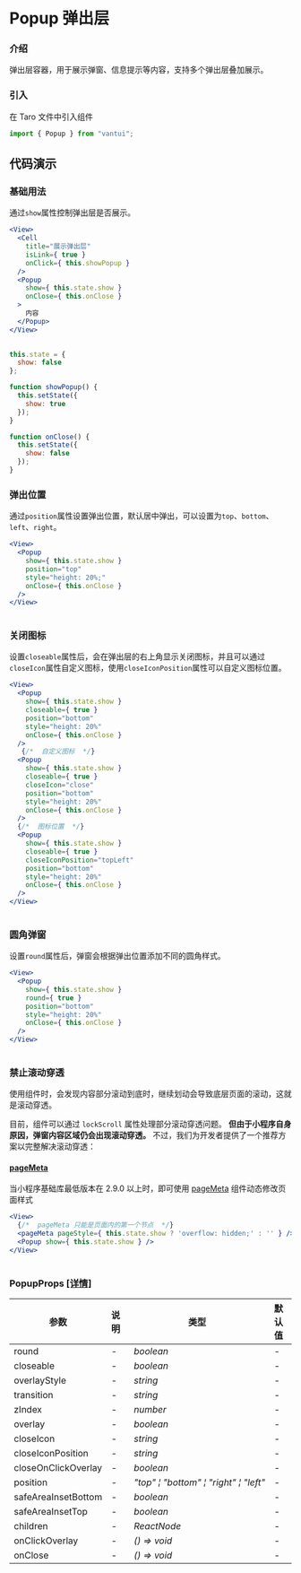 # Popup 弹出层

### 介绍

弹出层容器，用于展示弹窗、信息提示等内容，支持多个弹出层叠加展示。

### 引入

在 Taro 文件中引入组件

```js
import { Popup } from "vantui"; 
```

## 代码演示

### 基础用法

通过`show`属性控制弹出层是否展示。

```jsx
<View>
  <Cell
    title="展示弹出层"
    isLink={ true }
    onClick={ this.showPopup }
  />
  <Popup
    show={ this.state.show }
    onClose={ this.onClose }
  >
    内容
  </Popup>
</View>
 
```

```js
this.state = {
  show: false
};

function showPopup() {
  this.setState({
    show: true
  });
}

function onClose() {
  this.setState({
    show: false
  });
} 
```

### 弹出位置

通过`position`属性设置弹出位置，默认居中弹出，可以设置为`top`、`bottom`、`left`、`right`。

```jsx
<View>
  <Popup
    show={ this.state.show }
    position="top"
    style="height: 20%;"
    onClose={ this.onClose }
  />
</View>
 
```

### 关闭图标

设置`closeable`属性后，会在弹出层的右上角显示关闭图标，并且可以通过`closeIcon`属性自定义图标，使用`closeIconPosition`属性可以自定义图标位置。

```jsx
<View>
  <Popup
    show={ this.state.show }
    closeable={ true }
    position="bottom"
    style="height: 20%"
    onClose={ this.onClose }
  />
   {/*  自定义图标  */}
  <Popup
    show={ this.state.show }
    closeable={ true }
    closeIcon="close"
    position="bottom"
    style="height: 20%"
    onClose={ this.onClose }
  /> 
  {/*  图标位置  */}
  <Popup
    show={ this.state.show }
    closeable={ true }
    closeIconPosition="topLeft"
    position="bottom"
    style="height: 20%"
    onClose={ this.onClose }
  />
</View>
 
```

### 圆角弹窗

设置`round`属性后，弹窗会根据弹出位置添加不同的圆角样式。

```jsx
<View>
  <Popup
    show={ this.state.show }
    round={ true }
    position="bottom"
    style="height: 20%"
    onClose={ this.onClose }
  />
</View>
 
```

### 禁止滚动穿透

使用组件时，会发现内容部分滚动到底时，继续划动会导致底层页面的滚动，这就是滚动穿透。

目前，组件可以通过 `lockScroll` 属性处理部分滚动穿透问题。 **但由于小程序自身原因，弹窗内容区域仍会出现滚动穿透。** 不过，我们为开发者提供了一个推荐方案以完整解决滚动穿透：

#### [pageMeta](https://developers.weixin.qq.com/miniprogram/dev/component/pageMeta.html)

当小程序基础库最低版本在 2.9.0 以上时，即可使用 [pageMeta](https://developers.weixin.qq.com/miniprogram/dev/component/pageMeta.html) 组件动态修改页面样式

```jsx
<View>
  {/*  pageMeta 只能是页面内的第一个节点  */}
  <pageMeta pageStyle={ this.state.show ? 'overflow: hidden;' : '' } />
  <Popup show={ this.state.show } />
</View>
 
```
### PopupProps [[详情]](https://github.com/AntmJS/vantui/tree/main/packages/vantui/types/popup.d.ts)   
| 参数 | 说明 | 类型 | 默认值 | 必填 |
| --- | --- | --- | --- | --- |
| round | - | _&nbsp;&nbsp;boolean<br/>_ | - | `否` |
| closeable | - | _&nbsp;&nbsp;boolean<br/>_ | - | `否` |
| overlayStyle | - | _&nbsp;&nbsp;string<br/>_ | - | `否` |
| transition | - | _&nbsp;&nbsp;string<br/>_ | - | `否` |
| zIndex | - | _&nbsp;&nbsp;number<br/>_ | - | `否` |
| overlay | - | _&nbsp;&nbsp;boolean<br/>_ | - | `否` |
| closeIcon | - | _&nbsp;&nbsp;string<br/>_ | - | `否` |
| closeIconPosition | - | _&nbsp;&nbsp;string<br/>_ | - | `否` |
| closeOnClickOverlay | - | _&nbsp;&nbsp;boolean<br/>_ | - | `否` |
| position | - | _&nbsp;&nbsp;"top"&nbsp;&brvbar;&nbsp;"bottom"&nbsp;&brvbar;&nbsp;"right"&nbsp;&brvbar;&nbsp;"left"<br/>_ | - | `否` |
| safeAreaInsetBottom | - | _&nbsp;&nbsp;boolean<br/>_ | - | `否` |
| safeAreaInsetTop | - | _&nbsp;&nbsp;boolean<br/>_ | - | `否` |
| children | - | _&nbsp;&nbsp;ReactNode<br/>_ | - | `否` |
| onClickOverlay | - | _&nbsp;&nbsp;()&nbsp;=>&nbsp;void<br/>_ | - | `否` |
| onClose | - | _&nbsp;&nbsp;()&nbsp;=>&nbsp;void<br/>_ | - | `否` |

